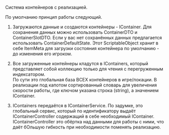 ﻿Система контейнеров с реализацией.

По умолчанию принцип работы следующий.

1. Загружаются данные и создаются контейнеры - IContainer.
Для сохранения данных можно использовать ContainerDTO и ContainerSlotDTO.
Если у вас нет сохранённых данных предлагается использовать СontainerDefaultState.
Этот ScriptableObject хранит в себе ItemMeta для загрузки состояния контейнера по умолчанию - до изменения его игроком.

2. Все загруженные контейнеры кладутся в IContainers, который представляет собой коллекцию только для чтения с перегруженным индексатором.	
По сути это глобальная база ВСЕХ контейнеров в игре/локации.
В реализации под капотом сортированный словарь для увеличения скорости работы, где ключом указана строка (string), а значением IContainer.

3. IContainers передаётся в IContainerService. 
По задумке, это глобальный сервис, который по идентификатору выдаёт IContainerController содержащий в себе необходимый IContainer.
IContainerController это обёртка над данными для работы с ними, что даёт бОльшую гибкость при необходимости поменять реализацию.